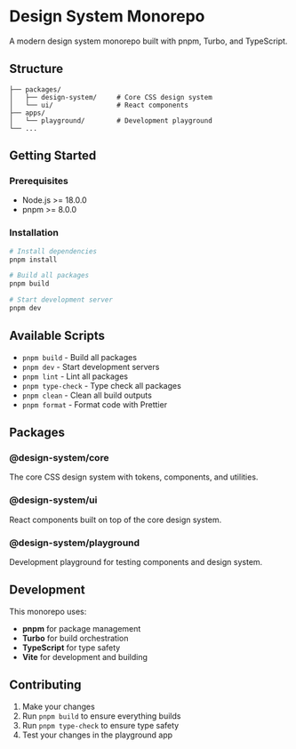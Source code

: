 # Design System Monorepo

A modern design system monorepo built with pnpm, Turbo, and TypeScript.

## Structure

```
├── packages/
│   ├── design-system/     # Core CSS design system
│   └── ui/                # React components
├── apps/
│   └── playground/        # Development playground
└── ...
```

## Getting Started

### Prerequisites

- Node.js >= 18.0.0
- pnpm >= 8.0.0

### Installation

```bash
# Install dependencies
pnpm install

# Build all packages
pnpm build

# Start development server
pnpm dev
```

## Available Scripts

- `pnpm build` - Build all packages
- `pnpm dev` - Start development servers
- `pnpm lint` - Lint all packages
- `pnpm type-check` - Type check all packages
- `pnpm clean` - Clean all build outputs
- `pnpm format` - Format code with Prettier

## Packages

### @design-system/core

The core CSS design system with tokens, components, and utilities.

### @design-system/ui

React components built on top of the core design system.

### @design-system/playground

Development playground for testing components and design system.

## Development

This monorepo uses:
- **pnpm** for package management
- **Turbo** for build orchestration
- **TypeScript** for type safety
- **Vite** for development and building

## Contributing

1. Make your changes
2. Run `pnpm build` to ensure everything builds
3. Run `pnpm type-check` to ensure type safety
4. Test your changes in the playground app
